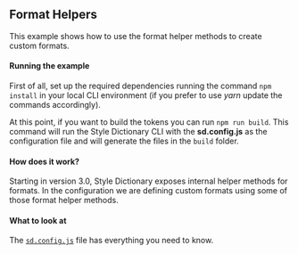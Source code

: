 ## Format Helpers

This example shows how to use the format helper methods to create custom formats.

#### Running the example

First of all, set up the required dependencies running the command `npm install` in your local CLI environment (if you prefer to use *yarn* update the commands accordingly).

At this point, if you want to build the tokens you can run `npm run build`. This command will run the Style Dictionary CLI with the **sd.config.js** as the configuration file and will generate the files in the `build` folder.

#### How does it work?

Starting in version 3.0, Style Dictionary exposes internal helper methods for formats. In the configuration we are defining custom formats using some of those format helper methods.

#### What to look at

The [`sd.config.js`](sd.config.js) file has everything you need to know.
